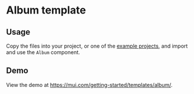 # Album template

## Usage

<!-- #default-branch-switch -->

Copy the files into your project, or one of the [example projects](https://github.com/mui/material-ui/tree/master/examples), and import and use the `Album` component.

## Demo

<!-- #default-branch-switch -->

View the demo at https://mui.com/getting-started/templates/album/.
